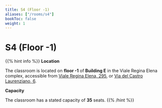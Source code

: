 ```yaml
---
title: S4 (Floor -1)
aliases: ["/rooms/s4"]
bookToc: false
weight: 1
---
```


# S4 (Floor -1)

{{% hint info %}}
<i class="fa-solid fa-location-pin" style="color: #74C0FC;"></i> **Location**

The classroom is located on **floor -1** of **Building E** in the Viale Regina Elena complex, accessible from [Viale Regina Elena, 295](https://www.google.com/maps/place/Viale+Regina+Elena,+295,+00161+Roma+RM), or [Via del Castro Laurenziano, 6](https://www.google.com/maps/place/Via+del+Castro+Laurenziano,+6,+00161+Roma+RM).

<i class="fa-solid fa-chair" style="color: #74C0FC;"></i> **Capacity**

The classroom has a stated capacity of **35** seats.
{{% /hint %}}